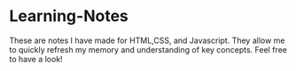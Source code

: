 # Learning-Notes

These are notes I have made for HTML,CSS, and Javascript.
They allow me to quickly refresh my memory and understanding of key concepts.
Feel free to have a look! 
